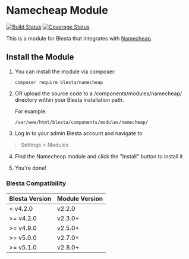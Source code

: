 # Namecheap Module

[![Build Status](https://travis-ci.org/blesta/module-namecheap.svg?branch=master)](https://travis-ci.org/blesta/module-namecheap) [![Coverage Status](https://coveralls.io/repos/github/blesta/module-namecheap/badge.svg?branch=master)](https://coveralls.io/github/blesta/module-namecheap?branch=master)

This is a module for Blesta that integrates with [Namecheap](https://www.namecheap.com/).

## Install the Module

1. You can install the module via composer:

    ```
    composer require blesta/namecheap
    ```

2. OR upload the source code to a /components/modules/namecheap/ directory within
your Blesta installation path.

    For example:

    ```
    /var/www/html/blesta/components/modules/namecheap/
    ```

3. Log in to your admin Blesta account and navigate to
> Settings > Modules

4. Find the Namecheap module and click the "Install" button to install it

5. You're done!

### Blesta Compatibility

|Blesta Version|Module Version|
|--------------|--------------|
|< v4.2.0|v2.2.0|
|>= v4.2.0|v2.3.0+|
|>= v4.9.0|v2.5.0+|
|>= v5.0.0|v2.7.0+|
|>= v5.1.0|v2.8.0+|
